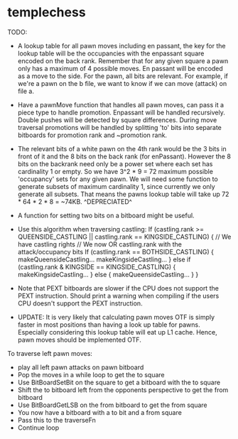 # templechess

TODO:

- A lookup table for all pawn moves including en passant, the key for
  the lookup table will be the occupancies with the enpassant square
  encoded on the back rank. Remember that for any given square a pawn
  only has a maximum of 4 possible moves. En passant will be encoded
  as a move to the side. For the pawn, all bits are relevant. For example,
  if we're a pawn on the b file, we want to know if we can move (attack) on file a.
- Have a pawnMove function that handles all pawn moves, can pass it a
  piece type to handle promotion. Enpassant will be handled recursively.
  Double pushes will be detected by square differences. During move traversal
  promotions will be handled by splitting 'to' bits into separate bitboards for
  promotion rank and ~promotion rank.
- The relevant bits of a white pawn on the 4th rank would be the 3 bits in front of it
  and the 8 bits on the back rank (for enPassant). However the 8 bits on the backrank need
  only be a power set where each set has cardinality 1 or empty. So we have 3^2 * 9 = 72
  maximum possible 'occupancy' sets for any given pawn. We will need some function to generate
  subsets of maximum cardinality 1, since currently we only generate all subsets. That means the
  pawns lookup table will take up 72 * 64 * 2 * 8 = ~74KB.
  ^DEPRECIATED^

- A function for setting two bits on a bitboard might be useful.
- Use this algorithm when traversing castling:
  If (castling.rank >= QUEENSIDE_CASTLING || castling.rank == KINGSIDE_CASTLING) {
    // We have castling rights
    // We now OR castling.rank with the attack/occupancy bits
    If (castling.rank == BOTHSIDE_CASTLING) {
      makeQueensideCastling...
      makeKingsideCastling...
    } else if (castling.rank & KINGSIDE == KINGSIDE_CASTLING) {
      makeKingsideCastling...
    } else {
      makeQueensideCastling...
    }
  }
- Note that PEXT bitboards are slower if the CPU does not support the PEXT instruction. Should
  print a warning when compiling if the users CPU doesn't support the PEXT instruction.

- UPDATE: It is very likely that calculating pawn moves OTF is simply faster in most positions
  than having a look up table for pawns. Especially considering this lookup table will eat up
  L1 cache. Hence, pawn moves should be implemented OTF.

To traverse left pawn moves:
- play all left pawn attacks on pawn bitboard
- Pop the moves in a while loop to get the to square
- Use BitBoardSetBit on the square to get a bitboard with the to square
- Shift the to bitboard left from the opponents perspective to get the from bitboard
- Use BitBoardGetLSB on the from bitboard to get the from square
- You now have a bitboard with a to bit and a from square
- Pass this to the traverseFn
- Continue loop

